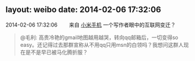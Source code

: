 layout: weibo
date: 2014-02-06 17:32:06
---
2014-02-06 17:32:06  &nbsp;&nbsp;&nbsp;&nbsp;&nbsp;&nbsp; 来自 <a href="http://app.weibo.com/t/feed/22zMnn" rel="nofollow">小米手机</a>
一个写作者眼中的互联网变迁？
>  @毛利: 高贵冷艳的gmail地图越用越哭，转向qq邮箱后，一切变得so easy。还记得过去那群宣称从不用qq只用msn的白领吗？我想问这群人现在是不是早已被马化腾折服？ ​​​
